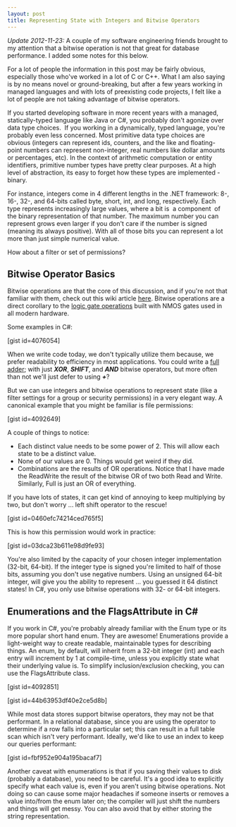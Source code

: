 ```yaml
---
layout: post
title: Representing State with Integers and Bitwise Operators
---
```

*Update 2012-11-23:* A couple of my software engineering friends brought to my attention that a bitwise operation is not that great for database performance. I added some notes for this below. 

For a lot of people the information in this post may be fairly obvious, especially those who've worked in a lot of C or C++. What I am also saying is by no means novel or ground-breaking, but after a few years working in managed languages and with lots of preexisting code projects, I felt like a lot of people are not taking advantage of bitwise operators.

If you started developing software in more recent years with a managed, statically-typed language like Java or C#, you probably don't agonize over data type choices.  If you working in a dynamically, typed language, you're probably even less concerned. Most primitive data type choices are obvious (integers can represent ids, counters, and the like and floating-point numbers can represent non-integer, real numbers like dollar amounts or percentages, etc). In the context of arithmetic computation or entity identifiers, primitive number types have pretty clear purposes. At a high level of abstraction, its easy to forget how these types are implemented - binary.

For instance, integers come in 4 different lengths in the .NET framework: 8-, 16-, 32-, and 64-bits called byte, short, int, and long, respectively. Each type represents increasingly large values, where a bit is  a component  of the binary representation of that number. The maximum number you can represent grows even larger if you don't care if the number is signed (meaning its always positive). With all of those bits you can represent a lot more than just simple numerical value.

How about a filter or set of permissions?

<h2>Bitwise Operator Basics</h2>

Bitwise operations are that the core of this discussion, and if you're not that familiar with them, check out this wiki article <a href="http://en.wikipedia.org/wiki/Bitwise_operation" target="_blank">here</a>. Bitwise operations are a direct corollary to the <a href="http://en.wikipedia.org/wiki/Logic_gate" target="_blank">logic gate operations</a> built with NMOS gates used in all modern hardware.

Some examples in C#:

[gist id=4076054]

When we write code today, we don't typically utilize them because, we prefer readability to efficiency in most applications. You could write a <a href="http://geeki.wordpress.com/2007/12/12/adding-two-numbers-with-bitwise-and-shift-operators/" target="_blank">full adder</a>; with just <em><strong>XOR</strong></em>, <em><strong>SHIFT</strong></em>, and <em><strong>AND</strong></em> bitwise operators, but more often than not we'll just defer to using <em><strong>+</strong></em>?

But we can use integers and bitwise operations to represent state (like a filter settings for a group or security permissions) in a very elegant way. A canonical example that you might be familiar is file permissions:

[gist id=4092649]

A couple of things to notice: 
<ul>
<li>Each distinct value needs to be some power of 2. This will allow each state to be a distinct value.</li>
<li>None of our values are 0. Things would get weird if they did.</li>
<li>Combinations are the results of OR operations. Notice that I have made the ReadWrite the result of the bitwise OR of two both Read and Write. Similarly, Full is just an OR of everything.</li>
</ul>

If you have lots of states, it can get kind of annoying to keep multiplying by two, but don't worry ... left shift operator to the rescue!

[gist id=0460efc74214ced765f5]

This is how this permission would work in practice:

[gist id=03dca23b611e98d9fe93]

You're also limited by the capacity of your chosen integer implementation (32-bit, 64-bit). If the integer type is signed you're limited to half of those bits, assuming you don't use negative numbers. Using an unsigned 64-bit integer, will give you the ability to represent ... you guessed it 64 distinct states! In C#, you only use bitwise operations with 32- or 64-bit integers. 

<h2>Enumerations and the FlagsAttribute in C#</h2>

If you work in C#, you're probably already familiar with the Enum type or its more popular short hand enum. They are awesome! Enumerations provide a light-weight way to create readable, maintainable types for describing things. An enum, by default, will inherit from a 32-bit integer (int) and each entry will increment by 1 at compile-time, unless you explicitly state what their underlying value is. To simplify inclusion/exclusion checking, you can use the FlagsAttribute class.

[gist id=4092851]

[gist id=44b63953df40e2ce5d8b]

While most data stores support bitwise operators, they may not be that performant. In a relational database, since you are using the operator to determine if a row falls into a particular set; this can result in a full table scan which isn't very performant. Ideally, we'd like to use an index to keep our queries performant:

[gist id=fbf952e904a195bacaf7]

Another caveat with enumerations is that if you saving their values to disk (probably a database), you need to be careful. It's a good idea to explicitly specify what each value is, even if you aren't using bitwise operations. Not doing so can cause some major headaches if someone inserts or removes a value into/from the enum later on; the compiler will just shift the numbers and things will get messy. You can also avoid that by either storing the string representation.  
